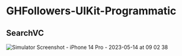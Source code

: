 # GHFollowers-UIKit-Programmatic

## SearchVC
![Simulator Screenshot - iPhone 14 Pro - 2023-05-14 at 09 02 38](https://github.com/developeroliver/GHFollowers-UIKit-Programmatic/assets/92441827/325be84c-852d-4a16-a276-283a5be6d2ef)
